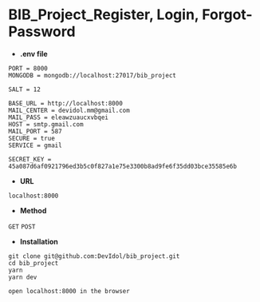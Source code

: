 # BIB_Project_Register, Login, Forgot-Password

- **.env file**

```
PORT = 8000
MONGODB = mongodb://localhost:27017/bib_project

SALT = 12

BASE_URL = http://localhost:8000
MAIL_CENTER = devidol.mm@gmail.com
MAIL_PASS = eleawzuaucxvbqei
HOST = smtp.gmail.com
MAIL_PORT = 587
SECURE = true
SERVICE = gmail

SECRET_KEY = 45a087d6af0921796ed3b5c0f827a1e75e3300b8ad9fe6f35dd03bce35585e6b
```

- **URL**

```
localhost:8000
```

- **Method**

`GET`
`POST`

- **Installation**

```
git clone git@github.com:DevIdol/bib_project.git
cd bib_project
yarn
yarn dev

open localhost:8000 in the browser
```
